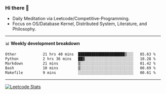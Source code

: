 ### Hi there 👋
* Daily Meditation via Leetcode/Competitive-Programming.
* Focus on OS/Database Kernel, Distributed System, Literature, and Philosophy.

-------

📊 **Weekly development breakdown**
<!--START_SECTION:waka-->

```txt
Other            21 hrs 40 mins  █████████████████████▒░░░   85.63 %
Python           2 hrs 36 mins   ██▓░░░░░░░░░░░░░░░░░░░░░░   10.28 %
Markdown         21 mins         ▒░░░░░░░░░░░░░░░░░░░░░░░░   01.42 %
Bash             10 mins         ▒░░░░░░░░░░░░░░░░░░░░░░░░   00.69 %
Makefile         9 mins          ░░░░░░░░░░░░░░░░░░░░░░░░░   00.61 %
```

<!--END_SECTION:waka-->

-------

[![Leetcode Stats](https://leetcard.jacoblin.cool/hzhang413?font=Fira+Mono)](https://leetcode.com/fxrc)
<!-- ![image](./cyberpunk-ghost-in-the-shell.gif)
![image](./gis-archive.png) -->
